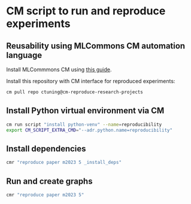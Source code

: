 # CM script to run and reproduce experiments

## Reusability using MLCommons CM automation language

Install MLCommmons CM using [this guide](https://github.com/mlcommons/ck/blob/master/docs/installation.md).

Install this repository with CM interface for reproduced experiments:

```bash
cm pull repo ctuning@cm-reproduce-research-projects
```

## Install Python virtual environment via CM

```bash
cm run script "install python-venv" --name=reproducibility
export CM_SCRIPT_EXTRA_CMD="--adr.python.name=reproducibility"
```

## Install dependencies

```bash
cmr "reproduce paper m2023 5 _install_deps"
```

## Run and create graphs

```bash
cmr "reproduce paper m2023 5"
```
